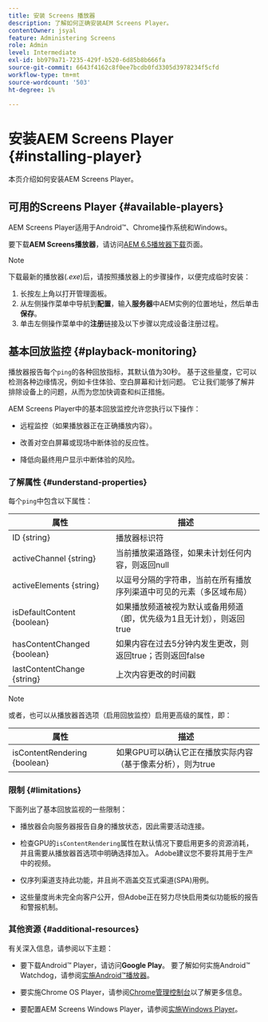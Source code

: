```yaml
---
title: 安装 Screens 播放器
description: 了解如何正确安装AEM Screens Player。
contentOwner: jsyal
feature: Administering Screens
role: Admin
level: Intermediate
exl-id: bb979a71-7235-429f-b520-6d85b8b666fa
source-git-commit: 6643f4162c8f0ee7bcdb0fd3305d3978234f5cfd
workflow-type: tm+mt
source-wordcount: '503'
ht-degree: 1%

---
```


# 安装AEM Screens Player {#installing-player}

本页介绍如何安装AEM Screens Player。

## 可用的Screens Player {#available-players}

AEM Screens Player适用于Android™、Chrome操作系统和Windows。

要下载&#x200B;**AEM Screens播放器**，请访问[AEM 6.5播放器下载](https://download.macromedia.com/screens/)页面。

>[!NOTE]
>
>下载最新的播放器(*.exe*)后，请按照播放器上的步骤操作，以便完成临时安装：
>
>1. 长按左上角以打开管理面板。
>1. 从左侧操作菜单中导航到&#x200B;**配置**，输入&#x200B;**服务器**&#x200B;中AEM实例的位置地址，然后单击&#x200B;**保存**。
>1. 单击左侧操作菜单中的&#x200B;**注册**&#x200B;链接及以下步骤以完成设备注册过程。

## 基本回放监控 {#playback-monitoring}

播放器报告每个`ping`的各种回放指标，其默认值为30秒。 基于这些量度，它可以检测各种边缘情况，例如卡住体验、空白屏幕和计划问题。 它让我们能够了解并排除设备上的问题，从而为您加快调查和纠正措施。

AEM Screens Player中的基本回放监控允许您执行以下操作：

* 远程监控（如果播放器正在正确播放内容）。

* 改善对空白屏幕或现场中断体验的反应性。

* 降低向最终用户显示中断体验的风险。

### 了解属性 {#understand-properties}

每个`ping`中包含以下属性：

| 属性 | 描述 |
|---|---|
| ID {string} | 播放器标识符 |
| activeChannel {string} | 当前播放渠道路径，如果未计划任何内容，则返回null |
| activeElements {string} | 以逗号分隔的字符串，当前在所有播放序列渠道中可见的元素（多区域布局） |
| isDefaultContent {boolean} | 如果播放频道被视为默认或备用频道（即，优先级为1且无计划），则返回true |
| hasContentChanged {boolean} | 如果内容在过去5分钟内发生更改，则返回true；否则返回false |
| lastContentChange {string} | 上次内容更改的时间戳 |

>[!NOTE]
>或者，也可以从播放器首选项（启用回放监控）启用更高级的属性，即：
>
>| 属性 | 描述 |
>|---|---|
>| isContentRendering {boolean} | 如果GPU可以确认它正在播放实际内容（基于像素分析），则为true |

### 限制 {#limitations}

下面列出了基本回放监视的一些限制：

* 播放器会向服务器报告自身的播放状态，因此需要活动连接。

* 检查GPU的`isContentRendering`属性在默认情况下要启用更多的资源消耗，并且需要从播放器首选项中明确选择加入。 Adobe建议您不要将其用于生产中的视频。

* 仅序列渠道支持此功能，并且尚不涵盖交互式渠道(SPA)用例。

* 这些量度尚未完全向客户公开，但Adobe正在努力尽快启用类似功能板的报告和警报机制。

### 其他资源 {#additional-resources}

有关深入信息，请参阅以下主题：

* 要下载Android™ Player，请访问&#x200B;**Google Play**。 要了解如何实施Android™ Watchdog，请参阅[实施Android™播放器](implementing-android-player.md)。

* 要实施Chrome OS Player，请参阅[Chrome管理控制台](implementing-chrome-os-player.md)以了解更多信息。

* 要配置AEM Screens Windows Player，请参阅[实施Windows Player](implementing-windows-player.md)。
